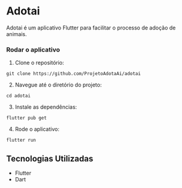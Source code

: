 # Adotai

Adotai é um aplicativo Flutter para facilitar o processo de adoção de animais.

### Rodar o aplicativo

1. Clone o repositório:

  `` git clone https://github.com/ProjetoAdotaAi/adotai ``

2. Navegue até o diretório do projeto:

  `` cd adotai ``

3. Instale as dependências:

 `` flutter pub get ``

4. Rode o aplicativo:

  `` flutter run ``

## Tecnologias Utilizadas

- Flutter
- Dart
